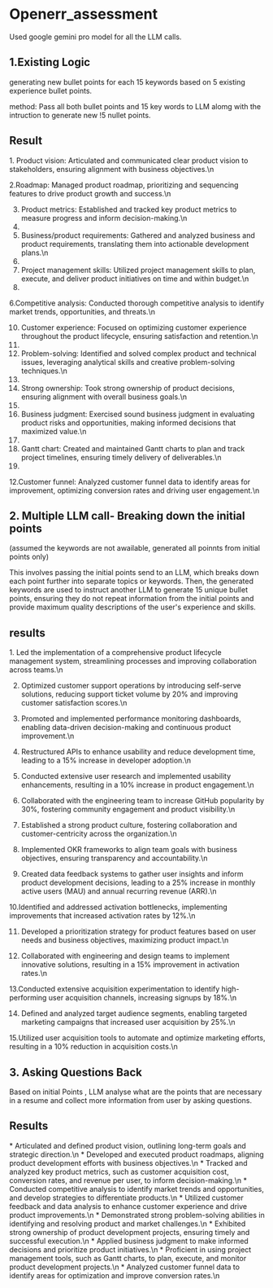 # Openerr_assessment

Used google gemini pro model for all the LLM calls.

<h2>1.Existing Logic</h2>
generating new bullet points for each 15 keywords based on 5 existing experience bullet points.

method:
Pass all both bullet points and 15 key words to LLM alomg with the intruction to generate new !5 nullet points.

<h2>Result</H2>
1. Product vision: Articulated and communicated clear product vision to stakeholders, ensuring alignment with business objectives.\n

2.Roadmap: Managed product roadmap, prioritizing and sequencing features to drive product growth and success.\n

3. Product metrics: Established and tracked key product metrics to measure progress and inform decision-making.\n
4. 
5. Business/product requirements: Gathered and analyzed business and product requirements, translating them into actionable development plans.\n
6. 
7. Project management skills: Utilized project management skills to plan, execute, and deliver product initiatives on time and within budget.\n
8. 
6.Competitive analysis: Conducted thorough competitive analysis to identify market trends, opportunities, and threats.\n

10. Customer experience: Focused on optimizing customer experience throughout the product lifecycle, ensuring satisfaction and retention.\n
11. 
12. Problem-solving: Identified and solved complex product and technical issues, leveraging analytical skills and creative problem-solving techniques.\n
13. 
14. Strong ownership: Took strong ownership of product decisions, ensuring alignment with overall business goals.\n
15. 
16. Business judgment: Exercised sound business judgment in evaluating product risks and opportunities, making informed decisions that maximized value.\n
17. 
18. Gantt chart: Created and maintained Gantt charts to plan and track project timelines, ensuring timely delivery of deliverables.\n
19. 
12.Customer funnel: Analyzed customer funnel data to identify areas for improvement, optimizing conversion rates and driving user engagement.\n


<h2>2. Multiple LLM call- Breaking down the initial points</h2>
(assumed the keywords are not awailable, generated all poinnts from initial points only)

This involves passing the initial points send to an LLM, which breaks down each point further into separate topics or keywords. Then, the generated keywords are used to instruct another LLM to generate 15 unique bullet points, ensuring they do not repeat information from the initial points and provide maximum quality descriptions of the user's experience and skills.

<h2> results</h2>
1. Led the implementation of a comprehensive product lifecycle management system, streamlining processes and improving collaboration across teams.\n

2. Optimized customer support operations by introducing self-serve solutions, reducing support ticket volume by 20% and improving customer satisfaction scores.\n

3. Promoted and implemented performance monitoring dashboards, enabling data-driven decision-making and continuous product improvement.\n

4. Restructured APIs to enhance usability and reduce development time, leading to a 15% increase in developer adoption.\n

5. Conducted extensive user research and implemented usability enhancements, resulting in a 10% increase in product engagement.\n

6. Collaborated with the engineering team to increase GitHub popularity by 30%, fostering community engagement and product visibility.\n

7. Established a strong product culture, fostering collaboration and customer-centricity across the organization.\n

8. Implemented OKR frameworks to align team goals with business objectives, ensuring transparency and accountability.\n

9. Created data feedback systems to gather user insights and inform product development decisions, leading to a 25% increase in monthly active users (MAU) and annual recurring revenue (ARR).\n

10.Identified and addressed activation bottlenecks, implementing improvements that increased activation rates by 12%.\n

11. Developed a prioritization strategy for product features based on user needs and business objectives, maximizing product impact.\n

12. Collaborated with engineering and design teams to implement innovative solutions, resulting in a 15% improvement in activation rates.\n

13.Conducted extensive acquisition experimentation to identify high-performing user acquisition channels, increasing signups by 18%.\n

14. Defined and analyzed target audience segments, enabling targeted marketing campaigns that increased user acquisition by 25%.\n

15.Utilized user acquisition tools to automate and optimize marketing efforts, resulting in a 10% reduction in acquisition costs.\n


<h2>3. Asking Questions Back</h2>
Based on initial Points , LLM analyse what are the points that are necessary in a resume and collect more information from user by asking questions.

<h2> Results </h2>
* Articulated and defined product vision, outlining long-term goals and strategic direction.\n
* Developed and executed product roadmaps, aligning product development efforts with business objectives.\n
* Tracked and analyzed key product metrics, such as customer acquisition cost, conversion rates, and revenue per user, to inform decision-making.\n
* Conducted competitive analysis to identify market trends and opportunities, and develop strategies to differentiate products.\n
* Utilized customer feedback and data analysis to enhance customer experience and drive product improvements.\n
* Demonstrated strong problem-solving abilities in identifying and resolving product and market challenges.\n
* Exhibited strong ownership of product development projects, ensuring timely and successful execution.\n
* Applied business judgment to make informed decisions and prioritize product initiatives.\n
* Proficient in using project management tools, such as Gantt charts, to plan, execute, and monitor product development projects.\n
* Analyzed customer funnel data to identify areas for optimization and improve conversion rates.\n
